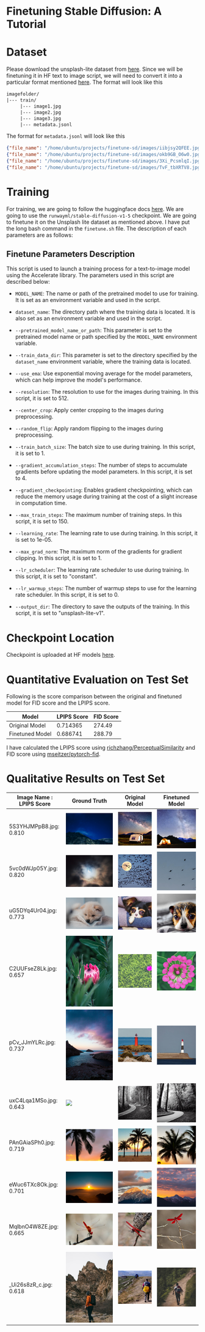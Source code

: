 # Finetuning Stable Diffusion: A Tutorial

# Dataset
Please download the unsplash-lite dataset from [here](https://github.com/unsplash/datasets). Since we will be finetuning it in HF text to image script, we will need to convert it into a particular format mentioned [here](https://huggingface.co/docs/datasets/image_dataset#imagefolder). The format will look like this
```
imagefolder/
|--- train/
     |--- image1.jpg
     |--- image2.jpg
     |--- image3.jpg
     |--- metadata.jsonl
```

The format for `metadata.jsonl` will look like this
```json
{"file_name": "/home/ubuntu/projects/finetune-sd/images/iibjsy2QFEE.jpg", "text": "there is a pink flower that is in a vase on a table"}
{"file_name": "/home/ubuntu/projects/finetune-sd/images/okb9GB_O6w0.jpg", "text": "there is a close up of a cat with a blurry background"}
{"file_name": "/home/ubuntu/projects/finetune-sd/images/3Xi_PcsmlqI.jpg", "text": "there is a brown dog sitting on a couch with a yellow pillow"}
{"file_name": "/home/ubuntu/projects/finetune-sd/images/TvF_tbXRTV8.jpg", "text": "there are two bikes that are standing in the sand at sunset"}
```


# Training

For training, we are going to follow the huggingface docs [here](https://huggingface.co/docs/diffusers/training/text2image#finetuning). We are going to use the `runwayml/stable-diffusion-v1-5` checkpoint. We are going to finetune it on the Unsplash lite dataset as mentioned above. I have put the long bash command in the `finetune.sh` file. The description of each parameters are as follows:
## Finetune Parameters Description

This script is used to launch a training process for a text-to-image model using the Accelerate library. The parameters used in this script are described below:

- `MODEL_NAME`: The name or path of the pretrained model to use for training. It is set as an environment variable and used in the script.

- `dataset_name`: The directory path where the training data is located. It is also set as an environment variable and used in the script.

- `--pretrained_model_name_or_path`: This parameter is set to the pretrained model name or path specified by the `MODEL_NAME` environment variable.

- `--train_data_dir`: This parameter is set to the directory specified by the `dataset_name` environment variable, where the training data is located.

- `--use_ema`: Use exponential moving average for the model parameters, which can help improve the model's performance.

- `--resolution`: The resolution to use for the images during training. In this script, it is set to 512.

- `--center_crop`: Apply center cropping to the images during preprocessing.

- `--random_flip`: Apply random flipping to the images during preprocessing.

- `--train_batch_size`: The batch size to use during training. In this script, it is set to 1.

- `--gradient_accumulation_steps`: The number of steps to accumulate gradients before updating the model parameters. In this script, it is set to 4.

- `--gradient_checkpointing`: Enables gradient checkpointing, which can reduce the memory usage during training at the cost of a slight increase in computation time.

- `--max_train_steps`: The maximum number of training steps. In this script, it is set to 150.

- `--learning_rate`: The learning rate to use during training. In this script, it is set to 1e-05.

- `--max_grad_norm`: The maximum norm of the gradients for gradient clipping. In this script, it is set to 1.

- `--lr_scheduler`: The learning rate scheduler to use during training. In this script, it is set to "constant".

- `--lr_warmup_steps`: The number of warmup steps to use for the learning rate scheduler. In this script, it is set to 0.

- `--output_dir`: The directory to save the outputs of the training. In this script, it is set to "unsplash-lite-v1".

# Checkpoint Location
Checkpoint is uploaded at HF models [here](https://huggingface.co/maiti/unsplash-finetuned-v1/).
# Quantitative Evaluation on Test Set

Following is the score comparison between the original and finetuned model for FID score and the LPIPS score.

| Model | LPIPS Score | FID Score |
| --- | --- | --- |
| Original Model | 0.714365 | 274.49 |
| Finetuned Model | 0.686741 | 288.79 |

I have calculated the LPIPS score using [richzhang/PerceptualSimilarity](https://github.com/richzhang/PerceptualSimilarity) and FID score using [mseitzer/pytorch-fid](https://github.com/mseitzer/pytorch-fid).


# Qualitative Results on Test Set

| Image Name : LPIPS Score| Ground Truth | Original Model | Finetuned Model |
| --- | --- | --- | --- |
| 5S3YHJMPpB8.jpg: 0.810 | ![](./test/gt_images/5S3YHJMPpB8.jpg) | ![](./test/sd1-5/5S3YHJMPpB8.jpg) | ![](./test/finetuned/5S3YHJMPpB8.jpg) |
| 5vc0dWJp05Y.jpg: 0.820 | ![](./test/gt_images/5vc0dWJp05Y.jpg) | ![](./test/sd1-5/5vc0dWJp05Y.jpg) | ![](./test/finetuned/5vc0dWJp05Y.jpg) |
| uG5DYq4Ur04.jpg: 0.773 | ![](./test/gt_images/uG5DYq4Ur04.jpg) | ![](./test/sd1-5/uG5DYq4Ur04.jpg) | ![](./test/finetuned/uG5DYq4Ur04.jpg) |
| C2UUFseZ8Lk.jpg: 0.657 | ![](./test/gt_images/C2UUFseZ8Lk.jpg) | ![](./test/sd1-5/C2UUFseZ8Lk.jpg) | ![](./test/finetuned/C2UUFseZ8Lk.jpg) |
| pCv_JJmYLRc.jpg: 0.737 | ![](./test/gt_images/pCv_JJmYLRc.jpg) | ![](./test/sd1-5/pCv_JJmYLRc.jpg) | ![](./test/finetuned/pCv_JJmYLRc.jpg) |
| uxC4Lqa1MSo.jpg: 0.643 | ![](./test/gt_images/uxC4Lqa1MSo.jpg) | ![](./test/sd1-5/uxC4Lqa1MSo.jpg) | ![](./test/finetuned/uxC4Lqa1MSo.jpg) |
| PAnGAiaSPh0.jpg: 0.719 | ![](./test/gt_images/PAnGAiaSPh0.jpg) | ![](./test/sd1-5/PAnGAiaSPh0.jpg) | ![](./test/finetuned/PAnGAiaSPh0.jpg) |
| eWuc6TXc8Ok.jpg: 0.701 | ![](./test/gt_images/eWuc6TXc8Ok.jpg) | ![](./test/sd1-5/eWuc6TXc8Ok.jpg) | ![](./test/finetuned/eWuc6TXc8Ok.jpg) |
| MqlbnO4W8ZE.jpg: 0.665 | ![](./test/gt_images/MqlbnO4W8ZE.jpg) | ![](./test/sd1-5/MqlbnO4W8ZE.jpg) | ![](./test/finetuned/MqlbnO4W8ZE.jpg) |
| _Ui26s8zR_c.jpg: 0.618 | ![](./test/gt_images/_Ui26s8zR_c.jpg) | ![](./test/sd1-5/_Ui26s8zR_c.jpg) | ![](./test/finetuned/_Ui26s8zR_c.jpg) |
